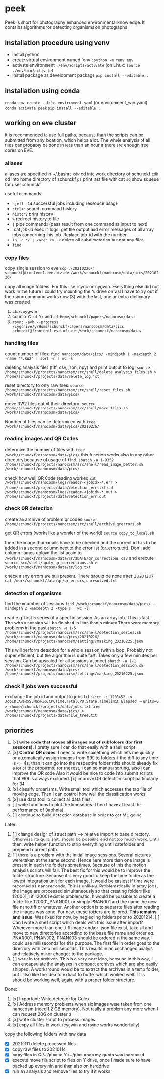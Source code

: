 # peek

Peek is short for photography enhanced environmental knowledge. It contains algorithms for detecting organisms on photographs

## installation procedure using venv

+ install python
+ create virtual environment named 'env':  `python -m venv env`
+ activate environment `./env/Scripts/activate` (on Linux: `source ./env/bin/activate`)
+ install package as development package `pip install --editable .`

## installation using conda

`conda env create --file environment.yaml` (or environment_win.yaml)
`conda activate peek`
`pip install --editable .`

## working on eve cluster

it is recommended to use full paths, because than the scripts can be submitted
from any location, which helps a lot. The whole analysis of all files can probably
be done in less than an hour if there are enough free cores on EVE.

### aliases

aliases are specified in ~/.bashrc
`cdw` cd into work directory of schunckf
`cdh` cd into home directory of schunckf
`pl`  print last file with cat
`sq`  show squeue for user schunckf

useful commands:

+ `sjeff -1d`   successful jobs including ressouce usage
+ `ctrl+r`      search command history
+ `history`     print history
+ `>`           redirect history to file
+ `|`           pipe commands (pass result from one command as input to next)
+ `cat *job-id* exec in logs. get the output and error messages of all array jobs
                concerning this job. Replace job-id with the number
+ `ls -d */ | xargs rm -r` delete all subdirectories but not any files.
+ `find`

### copy files

copy single session to eve
`scp .\20210226\* schunckf@frontend1.eve.ufz.de:/work/schunckf/nanocosm/data/pics/20210226/`

copy all image folders. For this use rsync on cygwin. Everything else did not work
In the future I could try mounting the Y: drive on wsl
I have to try out if the rsync command works now (3) with the last, one an
extra dictionary was created

1. start cygwin
2. cd into Y: `cd Y:` and `cd Home/schunckf/papers/nanocosm/data`
3. `rsync -avh --progress /cygdrive/y/Home/schunckf/papers/nanocosm/data/pics schunckf@frontend1.eve.ufz.de:/work/schunckf/nanocosm/data/`

### handling files

count number of files:
`find nanocosm/data/pics/ -mindepth 1 -maxdepth 2 -name "*.RW2" | sort -n | wc -l`

deleting analysis files (tiff, csv, json, npy) and print output to log:
`source /home/schunckf/projects/nanocosm/src/shell/delete_analysis_files.sh > /home/schunckf/projects/data/delete_log.txt`

reset directory to only raw files:
`source /home/schunckf/projects/nanocosm/src/shell/reset_files.sh /work/schunckf/nanocosm/data/pics/`

move RW2 files out of their directory:
`source /home/schunckf/projects/nanocosm/src/shell/move_files.sh /work/schunckf/nanocosm/data/pics/`

Number of files can be determined with
`tree /work/schunckf/nanocosm/data/pics/20210226/`

### reading images and QR Codes

determine the number of files with `tree /work/schunckf/nanocosm/data/pics/`
this function works also in any other directory because of usage of `find`.
`sbatch -a 1-9352 /home/schunckf/projects/nanocosm/src/shell/read_image_better.sh /work/schunckf/nanocosm/data/pics/`

check how well QR Code reading worked
`cat /work/schunckf/nanocosm/logs/readqr-<jobid>-*.err > /home/schunckf/projects/data/detection_err.txt`
`cat /work/schunckf/nanocosm/logs/readqr-<jobid>-*.out > /home/schunckf/projects/data/detection_err.out`

### check QR detection

create an archive of problem qr codes
`source /home/schunckf/projects/nanocosm/src/shell/archive_qrerrors.sh`

get QR errors (works like a wonder of the world)
`source copy_to_local.sh`

then the image thumbnails have to be checked and the correct id has to be added in a second column next to
the error list (qr_errors.txt). Don't add column names
upload the list again to `/work/schunckf/nanocosm/data/qr/$DATE/qr_corrections.csv` and execute
`source src/shell/apply_qr_corrections.sh > /work/schunckf/nanocosm/data/qr/log.txt`

check if any errors are still present. There should be none after 20201207
`cat /work/schunckf/data/qr/qr_errors_unresolved.txt`

### detection of organisms

find the nnumber of sessions
`find /work/schunckf/nanocosm/data/pics/ -mindepth 2 -maxdepth 2 -type d | wc -l`

read e.g. first 5 series of a specific session. As an array job. This is fast.
The whole session will be finished in less than a minute
There were memory problems in the past
`sbatch -a 1-5 /home/schunckf/projects/nanocosm/src/shell/detection_series.sh /work/schunckf/nanocosm/data/pics/20210226/ /home/schunckf/projects/nanocosm/settings/masking_20210225.json`

This will perform detection for a whole session (with a loop. Probably not
super efficient, but the algorithm is quite fast. Takes only a few minutes
per session. Can be upscaled for all sessions at once)
`sbatch -a 1-1 /home/schunckf/projects/nanocosm/src/shell/detection_session.sh /work/schunckf/nanocosm/data/pics/ /home/schunckf/projects/nanocosm/settings/masking_20210225.json`

### check if jobs were successful

exchange the job id and output to jobs.txt
`sacct -j 1200452 -o JobID,AveRSS,MaxRSS,CPUTime,TotalCPU,State,Timelimit,Elapsed --units=G > /home/schunckf/projects/data/jobs.txt`
`tree /work/schunckf/nanocosm/data/pics/ > /home/schunckf/projects/data/file_tree.txt`

## priorities

1. [x] __write code that moves all images out of subfolders (for first sessions)__. I pretty sure I can do that easily with a shell script
2. [x] __Control QR codes__. I need to write something which lets me quickly or
       automatically assign images from 999 to folders
       if the diff to any time is <= 4s, than it can go into the respective folder (this should already fix a lot of the problems)
       for the rest, I can do manual sorting, also I can improve the QR code
       Also it would be nice to code into submit scripts that 999 is always excluded.
       [x] improve QR detection script particularly for 34
3. [x] classify organisms. Write small tool which accesses the tag file of
       moving edge. Then I can control how well the classification works.
4. [x] use data tool to collect all data files.
5. [ ] write functions to plot the timeseries (Then I have at least the performance of Daphnia)
6. [ ] continue to build detection database in order to get ML going

Later:

1. [ ] change design of struct path --> relative import to base directory.
       Otherwise its quite shit. should be possible and not too much work.
       Until then, write helper function to strip everything until datefolder
       and preprend current path.
2. [ ] there is a problem with the initial image sessions. Several pictures were
       taken at the same second. Hence here more than one image is present in
       each the folders sometimes. Because of this the motion analysis scripts will
       fail. The best fix for this would be to improve the folder structure. Because
       it is very good to keep the time folder as the lowest integration unit for
       each image. It would be easiest if time were recorded as nanoseconds. This
       is unlikely. Problematically in array jobs, the image are processed simultaneously
       so that creating folders like 120001_1 if 120001 exist is problematic.
       It would be possible to create a folder like 120001_PNAN001, or simply
       PNAN001 and the name the new file nano.tiff or whatever. Another option
       is to separate files after reading the images was done. For now,
       these folders are ignored. __This remains and issue__. Was fixed for now,
       by neglecting folders prior to 20201214.
       [ ] Can I write a shell script which deals with this issue after import?
           Wherever more than one .tiff image and/or .json file exist, take all
           and move to new directories according to the base file name and order
           eg. PNAN001, PNAN002, PNAN003 should be ordered in the same way. I could
           use milliseconds for this purpose. The first file in order goes
           to the directory with zero milliseconds. This results in an unchanged
           analyis and relatively minor changes to the package.
3. [ ] work in tar archives. This is a very neat idea, because in this way,
       I can encapsulate the analyses in compact archives which are also
       easily shipped. A workaround would be to extract the archives in a temp
       folder, but I also like the idea to extract to buffer which worked well.
       This should be working well, again, with a proper folder structure.

Done:

1. [x] Important: Write detector for Culex
2. [x] Address memory problems when six images were taken from one nanocosm (need 1.2 GB memory). Not really a problem any more when I can request 20G on cluster :)
3. [x] write cluster script to process images
4. [x] copy all files to work (cygwin and rsync works wonderfully)

copy the following folders with raw data

+ [x] 20210111 delete processed files
+ [x] copy raw files to 20210114
+ [x] copy files in C:/.../pics to Y:/.../pics once my quota was increased
+ [x] execute move file script to files on Y drive, once I made sure to have backed up everythin and then also on harddrive
+ [x] run an analysis and remove files to try if it works
